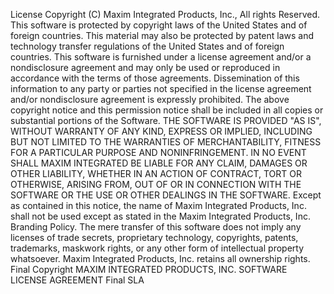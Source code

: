 License 
Copyright (C) Maxim Integrated Products, Inc., All rights Reserved. 
This software is protected by copyright laws of the United States and of foreign countries. This material may also be protected by patent laws and technology transfer regulations of the United States and of foreign countries. This software is furnished under a license agreement and/or a nondisclosure agreement and may only be used or reproduced in accordance with the terms of those agreements. Dissemination of this information to any party or parties not specified in the license agreement and/or nondisclosure agreement is expressly prohibited. 
The above copyright notice and this permission notice shall be included in all copies or substantial portions of the Software. 
THE SOFTWARE IS PROVIDED "AS IS", WITHOUT WARRANTY OF ANY KIND, EXPRESS OR IMPLIED, INCLUDING BUT NOT LIMITED TO THE WARRANTIES OF MERCHANTABILITY, FITNESS FOR A PARTICULAR PURPOSE AND NONINFRINGEMENT. IN NO EVENT SHALL MAXIM INTEGRATED BE LIABLE FOR ANY CLAIM, DAMAGES OR OTHER LIABILITY, WHETHER IN AN ACTION OF CONTRACT, TORT OR OTHERWISE, ARISING FROM, OUT OF OR IN CONNECTION WITH THE SOFTWARE OR THE USE OR OTHER DEALINGS IN THE SOFTWARE. 
Except as contained in this notice, the name of Maxim Integrated Products, Inc. shall not be used except as stated in the Maxim Integrated Products, Inc. Branding Policy. 
The mere transfer of this software does not imply any licenses of trade secrets, proprietary technology, copyrights, patents, trademarks, maskwork rights, or any other form of intellectual property whatsoever. Maxim Integrated Products, Inc. retains all ownership rights. Final Copyright 
MAXIM INTEGRATED PRODUCTS, INC. SOFTWARE LICENSE AGREEMENT Final SLA 
